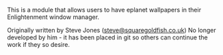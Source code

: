 This is a module that allows users to have eplanet
wallpapers in their Enlightenment window manager.

Originally written by Steve Jones (steve@squaregoldfish.co.uk)
No longer developed by him - it has been placed in git so
others can continue the work if they so desire.

